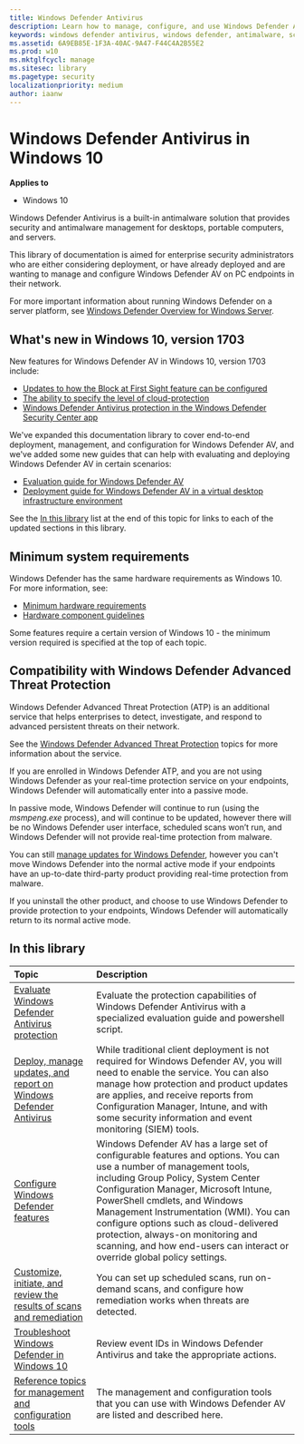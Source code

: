 ```yaml
---
title: Windows Defender Antivirus
description: Learn how to manage, configure, and use Windows Defender AV, the built-in antimalware and antivirus product available in Windows 10.
keywords: windows defender antivirus, windows defender, antimalware, scep, system center endpoint protection, system center configuration manager, virus, malware, threat, detection, protection, security
ms.assetid: 6A9EB85E-1F3A-40AC-9A47-F44C4A2B55E2
ms.prod: w10
ms.mktglfcycl: manage
ms.sitesec: library
ms.pagetype: security
localizationpriority: medium
author: iaanw
---
```


# Windows Defender Antivirus in Windows 10

**Applies to**
-   Windows 10

Windows Defender Antivirus is a built-in antimalware solution that provides security and antimalware management for desktops, portable computers, and servers.

This library of documentation is aimed for enterprise security administrators who are either considering deployment, or have already deployed and are wanting to manage and configure Windows Defender AV on PC endpoints in their network.

For more important information about running Windows Defender on a server platform, see [Windows Defender Overview for Windows Server](https://technet.microsoft.com/library/dn765478.aspx).

## What's new in Windows 10, version 1703

New features for Windows Defender AV in Windows 10, version 1703 include:
- [Updates to how the Block at First Sight feature can be configured](configure-block-at-first-sight-windows-defender-antivirus.md)
- [The ability to specify the level of cloud-protection](specify-cloud-protection-level-windows-defender-antivirus.md)
- [Windows Defender Antivirus protection in the Windows Defender Security Center app](windows-defender-security-center-antivirus.md)

We've expanded this documentation library to cover end-to-end deployment, management, and configuration for Windows Defender AV, and we've added some new guides that can help with evaluating and deploying Windows Defender AV in certain scenarios:
- [Evaluation guide for Windows Defender AV](evaluate-windows-defender-antivirus.md)
- [Deployment guide for Windows Defender AV in a virtual desktop infrastructure environment](deployment-vdi-windows-defender-antivirus.md)

See the [In this library](#in-this-library) list at the end of this topic for links to each of the updated sections in this library.


## Minimum system requirements

Windows Defender has the same hardware requirements as Windows 10. For more information, see:
-   [Minimum hardware requirements](https://msdn.microsoft.com/library/windows/hardware/dn915086.aspx)
-   [Hardware component guidelines](https://msdn.microsoft.com/library/windows/hardware/dn915049.aspx)


Some features require a certain version of Windows 10 - the minimum version required is specified at the top of each topic.

## Compatibility with Windows Defender Advanced Threat Protection

Windows Defender Advanced Threat Protection (ATP) is an additional service that helps enterprises to detect, investigate, and respond to advanced persistent threats on their network. 

See the [Windows Defender Advanced Threat Protection](windows-defender-advanced-threat-protection.md) topics for more information about the service.

If you are enrolled in Windows Defender ATP, and you are not using Windows Defender as your real-time protection service on your endpoints, Windows Defender will automatically enter into a passive mode. 

In passive mode, Windows Defender will continue to run (using the *msmpeng.exe* process), and will continue to be updated, however there will be no Windows Defender user interface, scheduled scans won’t run, and Windows Defender will not provide real-time protection from malware.

You can still [manage updates for Windows Defender](manage-updates-baselines-windows-defender-antivirus.md), however you can't move Windows Defender into the normal active mode if your endpoints have an up-to-date third-party product providing real-time protection from malware.

If you uninstall the other product, and choose to use Windows Defender to provide protection to your endpoints, Windows Defender will automatically return to its normal active mode.


 
## In this library

Topic | Description
:---|:---
[Evaluate Windows Defender Antivirus protection](evaluate-windows-defender-antivirus.md) | Evaluate the protection capabilities of Windows Defender Antivirus with a specialized evaluation guide and powershell script.
[Deploy, manage updates, and report on Windows Defender Antivirus](deploy-manage-report-windows-defender-antivirus.md) | While traditional client deployment is not required for Windows Defender AV, you will need to enable the service. You can also manage how protection and product updates are applies, and receive reports from Configuration Manager, Intune, and with some security information and event monitoring (SIEM) tools.
[Configure Windows Defender features](configure-windows-defender-antivirus-features.md) | Windows Defender AV has a large set of configurable features and options. You can use a number of management tools, including Group Policy, System Center Configuration Manager, Microsoft Intune, PowerShell cmdlets, and Windows Management Instrumentation (WMI). You can configure options such as cloud-delivered protection, always-on monitoring and scanning, and how end-users can interact or override global policy settings.
[Customize, initiate, and review the results of scans and remediation](customize-run-review-remediate-scans-windows-defender-antivirus.md) | You can set up scheduled scans, run on-demand scans, and configure how remediation works when threats are detected.
[Troubleshoot Windows Defender in Windows 10](troubleshoot-windows-defender-antivirus.md)|Review event IDs in Windows Defender Antivirus and take the appropriate actions.
[Reference topics for management and configuration tools](configuration-management-reference-windows-defender-antivirus.md)|The management and configuration tools that you can use with Windows Defender AV are listed and described here.

